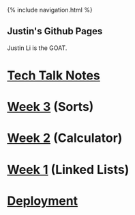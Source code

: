 {% include navigation.html %}

## Justin's Github Pages

Justin Li is the GOAT.

# [Tech Talk Notes](techtalknotes)
# [Week 3](sorts) (Sorts)
# [Week 2](calculator) (Calculator)
# [Week 1](linkedlist) (Linked Lists)
# [Deployment](deplpoyment)



